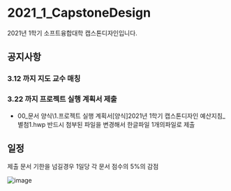 # 2021_1_CapstoneDesign
2021년 1학기 소프트융합대학 캡스톤디자인입니다.  
 
## 공지사항
### 3.12 까지 지도 교수 매칭
### 3.22 까지 프로젝트 실행 계획서 제출
 - 00_문서 양식\1.프로젝트 실행 계획서\[양식]2021년 1학기 캡스톤디자인 예산지침_별첨1.hwp
반드시 첨부된 파일을 변경해서 한글파일 1개의파일로 제출  

## 일정
제출 문서 기한을 넘길경우 1일당 각 문서 점수의 5%의 감점

![image](https://user-images.githubusercontent.com/60763110/110566519-7e0eb200-8193-11eb-837b-946a2d8c4116.png)
